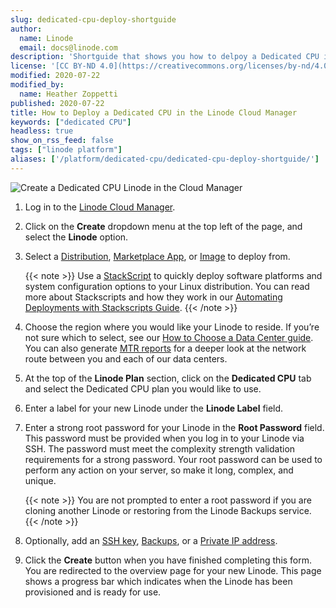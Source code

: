 ```yaml
---
slug: dedicated-cpu-deploy-shortguide
author:
  name: Linode
  email: docs@linode.com
description: 'Shortguide that shows you how to delpoy a Dedicated CPU in the Linode Cloud Manager.'
license: '[CC BY-ND 4.0](https://creativecommons.org/licenses/by-nd/4.0)'
modified: 2020-07-22
modified_by:
  name: Heather Zoppetti
published: 2020-07-22
title: How to Deploy a Dedicated CPU in the Linode Cloud Manager
keywords: ["dedicated CPU"]
headless: true
show_on_rss_feed: false
tags: ["linode platform"]
aliases: ['/platform/dedicated-cpu/dedicated-cpu-deploy-shortguide/']
---
```


![Create a Dedicated CPU Linode in the Cloud Manager](dedi-cpu-with-new-manager.gif "Create a Dedicated CPU Linode in the Cloud Manager")

1. Log in to the [Linode Cloud Manager](https://cloud.linode.com).

1. Click on the **Create** dropdown menu at the top left of the page, and select the **Linode** option.

1. Select a [Distribution](/docs/quick-answers/linux/choosing-a-distribution/), [Marketplace App](/docs/platform/marketplace/how-to-use-marketplace-apps-at-linode/), or [Image](/docs/platform/disk-images/linode-images/) to deploy from.

    {{< note >}}
Use a [StackScript](https://www.linode.com/stackscripts) to quickly deploy software platforms and system configuration options to your Linux distribution. You can read more about Stackscripts and how they work in our [Automating Deployments with Stackscripts Guide](/docs/platform/stackscripts/).
  {{< /note >}}

1. Choose the region where you would like your Linode to reside. If you’re not sure which to select, see our [How to Choose a Data Center guide](/docs/platform/how-to-choose-a-data-center/). You can also generate [MTR reports](/docs/networking/diagnostics/diagnosing-network-issues-with-mtr/) for a deeper look at the network route between you and each of our data centers.

1. At the top of the **Linode Plan** section, click on the **Dedicated CPU** tab and select the Dedicated CPU plan you would like to use.

1. Enter a label for your new Linode under the **Linode Label** field.

1. Enter a strong root password for your Linode in the **Root Password** field. This password must be provided when you log in to your Linode via SSH. The password must meet the complexity strength validation requirements for a strong password. Your root password can be used to perform any action on your server, so make it long, complex, and unique.

    {{< note >}}
You are not prompted to enter a root password if you are cloning another Linode or restoring from the Linode Backups service.
{{< /note >}}

1. Optionally, add an [SSH key](/docs/security/authentication/use-public-key-authentication-with-ssh/#upload-your-ssh-key-to-the-cloud-manager), [Backups](/docs/platform/disk-images/linode-backup-service/), or a [Private IP address](/docs/guides/managing-ip-addresses/#adding-an-ip-address).

1. Click the **Create** button when you have finished completing this form. You are redirected to the overview page for your new Linode. This page shows a progress bar which indicates when the Linode has been provisioned and is ready for use.
